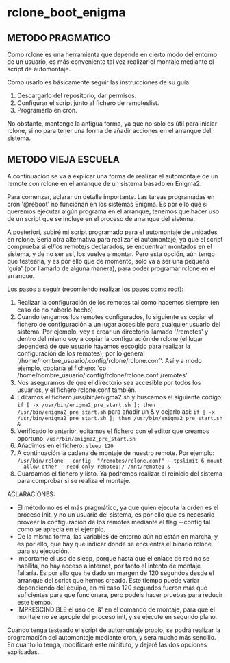 # rclone_boot_enigma
METODO PRAGMATICO
-----------------
Como rclone es una herramienta que depende en cierto modo del entorno de un usuario, es más conveniente tal vez realizar el montaje mediante el script de automontaje.

Como usarlo es básicamente seguir las instrucciones de su guía:
1. Descargarlo del repositorio, dar permisos.
2. Configurar el script junto al fichero de remoteslist.
3. Programarlo en cron.

No obstante, mantengo la antigua forma, ya que no solo es útil para iniciar rclone, si no para tener una forma de añadir acciones en el arranque del sistema.

METODO VIEJA ESCUELA
--------------------
A continuación se va a explicar una forma de realizar el automontaje de un remote con 
rclone en el arranque de un sistema basado en Enigma2.

Para comenzar, aclarar un detalle importante. Las tareas programadas en cron '@reboot' no 
funcionan en los sistemas Enigma. Es por ello que si queremos ejecutar algún programa en el 
arranque, tenemos que hacer uso de un script que se incluye en el proceso de arranque del sistema.

A posteriori, subiré mi script programado para el automontaje de unidades en rclone. Sería otra 
alternativa para realizar el automontaje, ya que el script comprueba si el/los remote/s 
declarados, se encuentran montados en el sistema, y de no ser así, los vuelve a montar. Pero esta 
opción, aún tengo que testearla, y es por ello que de momento, solo va a ser una pequeña 'guía' 
(por llamarlo de alguna manera), para poder programar rclone en el arranque.

Los pasos a seguir (recomiendo realizar los pasos como root):

1. Realizar la configuración de los remotes tal como hacemos siempre (en caso de no haberlo 
hecho).
2. Cuando tengamos los remotes configurados, lo siguiente es copiar el fichero de configuración 
a un lugar accesible para cualquier usuario del sistema. Por ejemplo, voy a crear un directorio 
llamado '/remotes' y dentro del mismo voy a copiar la configuración de rclone (el lugar dependerá 
de que usuario hayamos escogido para realizar la configuración de los remotes); por lo 
general '/home/nombre_usuario/.config/rclone/rclone.conf'. Así y a modo ejemplo, copiaría el 
fichero: 'cp /home/nombre_usuario/.config/rclone/rclone.conf /remotes'
3. Nos aseguramos de que el directorio sea accesible por todos los usuarios, y el fichero 
rclone.conf también.
4. Editamos el fichero /usr/bin/enigma2.sh y buscamos el siguiente código: `if [ -x /usr/bin/enigma2_pre_start.sh ]; then
        /usr/bin/enigma2_pre_start.sh` para añadir un & y dejarlo así: `if [ -x /usr/bin/enigma2_pre_start.sh ]; then
        /usr/bin/enigma2_pre_start.sh &`
5. Verificado lo anterior, editamos el fichero con el editor que creamos oportuno: 
`/usr/bin/enigma2_pre_start.sh`
6. Añadimos en el fichero: `sleep 120`
7. A continuación la cadena de montaje de nuestro remote. Por ejemplo: `/usr/bin/rclone --config 
"/remotes/rclone.conf" --tpslimit 6 mount --allow-other --read-only remote1:/ /mnt/remote1 &`
8. Guardamos el fichero y listo. Ya podremos realizar el reinicio del sistema para comprobar si se 
realiza el montaje.

ACLARACIONES:

- El método no es el más pragmático, ya que quien ejecuta la orden es el proceso init, y no un 
usuario del sistema, es por ello que es necesario proveer la configuración de los remotes mediante 
el flag --config tal como se aprecia en el ejemplo.
- De la misma forma, las variables de entorno aún no están en marcha, y es por ello, que hay que 
indicar donde se encuentra el binario rclone para su ejecución.
- Importante el uso de sleep, porque hasta que el enlace de red no se habilita, no hay acceso a 
internet, por tanto el intento de montaje fallaría. Es por ello que he dado un margen de 120 
segundos desde el arranque del script que hemos creado. Este tiempo puede variar dependiendo del 
equipo, en mi caso 120 segundos fueron más que suficientes para que funcionara, pero podéis hacer pruebas para reducir este tiempo.
- IMPRESCINDIBLE el uso de '&' en el comando de montaje, para que el montaje no se apropie del 
proceso init, y se ejecute en segundo plano. 

Cuando tenga testeado el script de automontaje propio, se podrá realizar la programación del 
automontaje mediante cron, y será mucho más sencillo. En cuanto lo tenga, modificaré este 
minituto, y dejaré las dos opciones explicadas.


